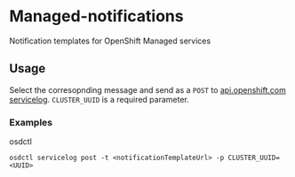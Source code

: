 # Managed-notifications

Notification templates for OpenShift Managed services

## Usage

Select the corresopnding message and send as a `POST` to 
[api.openshift.com servicelog](https://api.openshift.com/?urls.primaryName=Service%20logs#/default/post_api_service_logs_v1_cluster_logs). 
`CLUSTER_UUID` is a required parameter.

### Examples

osdctl

    osdctl servicelog post -t <notificationTemplateUrl> -p CLUSTER_UUID=<UUID>
